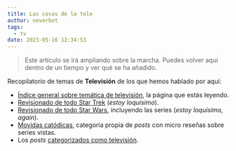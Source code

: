 ```yaml
---
title: Las cosas de la tele
author: neverbot
tags:
  - tv
date: 2023-05-16 12:34:53
---
```


> Este artículo se irá ampliando sobre la marcha. Puedes volver aquí dentro de un tiempo y ver qué se ha añadido.

Recopilatorio de temas de **Televisión** de los que hemos hablado por aquí:

- [Índice general sobre temática de televisión](/tv/), la página que estás leyendo.
- [Revisionado de todo Star Trek](/tv/star-trek/) (*estoy loquísimo*).
- [Revisionado de todo Star Wars](/cine/todo-star-wars/), incluyendo las series (*estoy loquísimo, again*).
- [Movidas catódicas](/tags/movidas-catodicas/), categoría propia de *posts* con micro reseñas sobre series vistas.
- Los *posts* [categorizados como televisión](/tags/tv).
